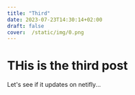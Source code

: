 ```yaml
---
title: "Third"
date: 2023-07-23T14:30:14+02:00
draft: false
cover:  /static/img/0.png
---
```


# THis is the third post

Let's see if it updates on netifly...